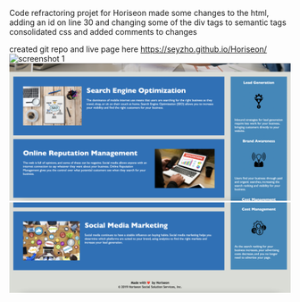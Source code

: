 Code refractoring projet for Horiseon
made some changes to the html, adding an id on line 30 and changing some of the div tags to semantic tags
consolidated css and added comments to changes

created git repo and live page here https://seyzho.github.io/Horiseon/
![screenshot 1](assets/images/horiseon-part1.png)
![screenshot 2](assets/images/horiseon-part2.png)
![screenshot 3](assets/images/horiseon-part3.png)